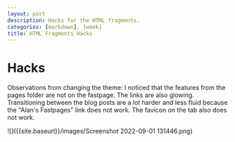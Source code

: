 ```yaml
---
layout: post
description: Hacks for the HTML fragments.
categories: [markdown], [week]
title: HTML Fragments Hacks
---
```


# Hacks

Observations from changing the theme:
I noticed that the features from the pages folder are not on the fastpage. The links are also glowing. Transitioning between the blog posts are a lot harder and less fluid because the "Alan's Fastpages" link does not work. The favicon on the tab also does not work.

![]({{site.baseurl}}/images/Screenshot 2022-09-01 131446.png)